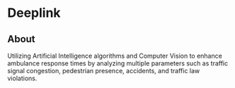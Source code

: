 # Deeplink

## About

Utilizing Artificial Intelligence algorithms and Computer Vision to enhance ambulance response times by analyzing multiple parameters such as traffic signal congestion, pedestrian presence, accidents, and traffic law violations.

